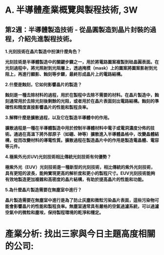# A. 半導體產業概覽與製程技術, 3W
## 第2週：半導體製造技術 - 從晶圓製造到晶片封裝的過程，介紹先進製程技術。

**1.光刻技術在晶片製造中扮演什麼角色？**

**光刻技術是半導體製造中的關鍵步驟之一，用於將電路圖案複製到硅晶圓表面。在光刻過程中，將光照射到光阻層上，透過掩模（mask）上的圖案將圖案影射到光阻上，再進行顯影、蝕刻等步驟，最終形成晶片上的電路結構。**

**2.什麼是蝕刻，它如何影響晶片的製造？**

**蝕刻是一種去除材料的過程，用於在製程中去除不需要的材料。在晶片製造中，蝕刻通常用於去除光刻後剩餘的光阻，或者用於在晶片表面刻出電路結構。蝕刻的準確性和精度直接影響晶片的性能和製程良率。**

**3.解釋什麼是擴散過程，以及它在製造半導體中的作用。**

**擴散過程是一種在半導體製造中用於控制半導體材料中電子或電洞濃度分佈的技術。通過在高溫下將外部原子（如硼、砷等）擴散進入半導體晶格中，改變晶體結構，從而改變材料的導電性質。擴散過程在製造晶片中的作用是製造電晶體、電容等元件。**

**4.極紫外光(EUV)光刻技術相比傳統光刻技術有何優勢？**

**極紫外光（EUV）光刻技術是一種新型的光刻技術，相比傳統的紫外光刻技術，具有更短的波長，能夠實現更高的解析度和更小的製程尺寸。EUV光刻技術能夠有效地製造更加複雜和高密度的晶片結構，有助於提高晶片的性能和功能。**

**5.為什麼晶片製造需要在無塵室中進行？**

**晶片製造需要在無塵室中進行是為了防止灰塵和微粒污染晶片表面，這些污染物可能會影響晶片的性能和製程良率。無塵室通常具有嚴格的空氣過濾系統，可以過濾空氣中的微粒和塵埃，保持製程環境的乾淨和穩定。**

# 產業分析: 找出三家與今日主題高度相關的公司:
